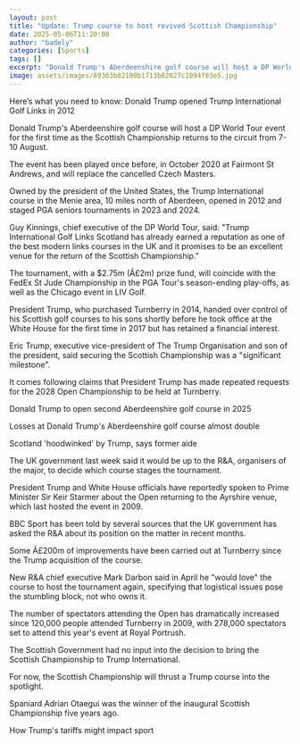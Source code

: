 ```yaml
---
layout: post
title: "Update: Trump course to host revived Scottish Championship"
date: 2025-05-06T11:20:08
author: "badely"
categories: [Sports]
tags: []
excerpt: "Donald Trump's Aberdeenshire golf course will host a DP World Tour event for the first time as the Scottish Championship returns to the circuit from 7"
image: assets/images/89363b82100b1713b82027c2894f83e5.jpg
---
```


Here’s what you need to know: Donald Trump opened Trump International Golf Links in 2012

Donald Trump's Aberdeenshire golf course will host a DP World Tour event for the first time as the Scottish Championship returns to the circuit from 7-10 August.

The event has been played once before, in October 2020 at Fairmont St Andrews, and will replace the cancelled Czech Masters.

Owned by the president of the United States, the Trump International course in the Menie area, 10 miles north of Aberdeen, opened in 2012 and staged PGA seniors tournaments in 2023 and 2024.

Guy Kinnings, chief executive of the DP World Tour, said: "Trump International Golf Links Scotland has already earned a reputation as one of the best modern links courses in the UK and it promises to be an excellent venue for the return of the Scottish Championship."

The tournament, with a $2.75m (Â£2m) prize fund, will coincide with the FedEx St Jude Championship in the PGA Tour's season-ending play-offs, as well as the Chicago event in LIV Golf.

President Trump, who purchased Turnberry in 2014, handed over control of his Scottish golf courses to his sons shortly before he took office at the White House for the first time in 2017 but has retained a financial interest.

Eric Trump, executive vice-president of The Trump Organisation and son of the president, said securing the Scottish Championship was a "significant milestone".

It comes following claims that President Trump has made repeated requests for the 2028 Open Championship to be held at Turnberry.

Donald Trump to open second Aberdeenshire golf course in 2025

Losses at Donald Trump's Aberdeenshire golf course almost double

Scotland 'hoodwinked' by Trump, says former aide

The UK government last week said it would be up to the R&A, organisers of the major, to decide which course stages the tournament.

President Trump and White House officials have reportedly spoken to Prime Minister Sir Keir Starmer about the Open returning to the Ayrshire venue, which last hosted the event in 2009.

BBC Sport has been told by several sources that the UK government has asked the R&A about its position on the matter in recent months.

Some Â£200m of improvements have been carried out at Turnberry since the Trump acquisition of the course.

New R&A chief executive Mark Darbon said in April he "would love" the course to host the tournament again, specifying that logistical issues pose the stumbling block, not who owns it.

The number of spectators attending the Open has dramatically increased since 120,000 people attended Turnberry in 2009, with 278,000 spectators set to attend this year's event at Royal Portrush.

The Scottish Government had no input into the decision to bring the Scottish Championship to Trump International.

For now, the Scottish Championship will thrust a Trump course into the spotlight.

Spaniard Adrian Otaegui was the winner of the inaugural Scottish Championship five years ago.

How Trump's tariffs might impact sport

